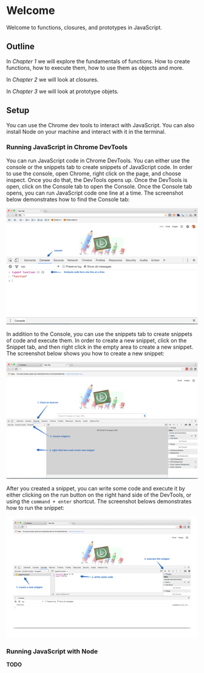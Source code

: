 # Welcome

Welcome to functions, closures, and prototypes in JavaScript.

## Outline

In *Chapter 1* we will explore the fundamentals of functions. How to create functions, how to execute them, how to use them as objects and more.

In *Chapter 2* we will look at closures.

In *Chapter 3* we will look at prototype objets.

## Setup

You can use the Chrome dev tools to interact with JavaScript. You can also install Node on your machine and interact with it in the terminal.

### Running JavaScript in Chrome DevTools

You can run JavaScript code in Chrome DevTools. You can either use the console or the snippets tab to create snippets of JavaScript code. In order to use the console, open Chrome, right click on the page, and choose inspect. Once you do that, the DevTools opens up. Once the DevTools is open, click on the Console tab to open the Console. Once the Console tab opens, you can run JavaScript code one line at a time. The screenshot below demonstrates how to find the Console tab:

![Using the Console](images/1-using-the-console.png)

In addition to the Console, you can use the snippets tab to create snippets of code and execute them. In order to create a new snippet, click on the Snippet tab, and then right click in the empty area to create a new snippet. The screenshot below shows you how to create a new snippet:

![Creating a new snippet](images/2-make-snippet.png)

After you created a snippet, you can write some code and execute it by either clicking on the run button on the right hand side of the DevTools, or using the `command + enter` shortcut. The screenshot belows demonstrates how to run the snippet:

![Executing a snippet](images/3-execute-snippet.png)

### Running JavaScript with Node

**TODO**

